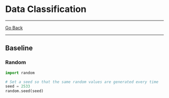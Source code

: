 # Data Classification
---
[Go Back](../README.md)

---
## Baseline
### Random
```python
import random

# Set a seed so that the same random values are generated every time
seed = 2533
random.seed(seed)
```